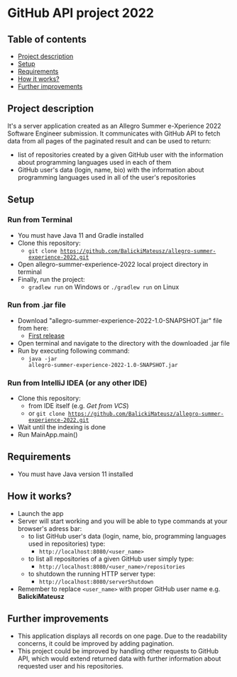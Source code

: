 # GitHub API project 2022
## Table of contents
* [Project description](#Project-description)
* [Setup](#Setup)
* [Requirements](#Requirements)
* [How it works?](#How-it-works?) 
* [Further improvements](#Further-improvements)
## Project description
It's a server application created as an Allegro Summer e-Xperience 2022 Software
Engineer submission. It communicates with GitHub API to fetch data from all pages of the paginated result and can be used to return:
* list of repositories created by a given GitHub user with the information about
programming languages used in each of them
* GitHub user's data (login, name, bio) with the information about programming
languages used in all of the user's repositories
## Setup
### Run from Terminal
* You must have Java 11 and Gradle installed
* Clone this repository:
  * <code>git clone https://github.com/BalickiMateusz/allegro-summer-experience-2022.git</code>
* Open allegro-summer-experience-2022 local project directory in terminal
* Finally, run the project: 
  * <code>gradlew run</code> on Windows or
<code>./gradlew run</code> on Linux
### Run from .jar file
* Download "allegro-summer-experience-2022-1.0-SNAPSHOT.jar" file from here:
  * [First release](https://github.com/BalickiMateusz/allegro-summer-experience-2022/releases/tag/allegro-summer-experience-2022)
* Open terminal and navigate to the directory with the downloaded .jar file
* Run by executing following command:
  * <code>java -jar allegro-summer-experience-2022-1.0-SNAPSHOT.jar</code>
### Run from IntelliJ IDEA (or any other IDE)
* Clone this repository:
  * from IDE itself (e.g. *Get from VCS*)
  * or <code>git clone https://github.com/BalickiMateusz/allegro-summer-experience-2022.git</code>
* Wait until the indexing is done
* Run MainApp.main() 
## Requirements
* You must have Java version 11 installed
## How it works?
* Launch the app
* Server will start working and you will be able to type commands at your browser's adress bar:
  * to list GitHub user's data (login, name, bio, programming languages used in repositories) type:
    * <code>http://localhost:8080/<user_name></code>
  * to list all repositories of a given GitHub user simply type:
    * <code>http://localhost:8080/<user_name>/repositories</code>
  * to shutdown the running HTTP server type:
    * <code>http://localhost:8080/serverShutdown</code>
* Remember to replace <code><user_name></code> with proper GitHub user name e.g. **BalickiMateusz**
## Further improvements
* This application displays all records on one page. Due to the readability concerns, it could be improved by adding pagination.
* This project could be improved by handling other requests to
GitHub API, which would extend returned data with further information about requested user and
his repositories.

